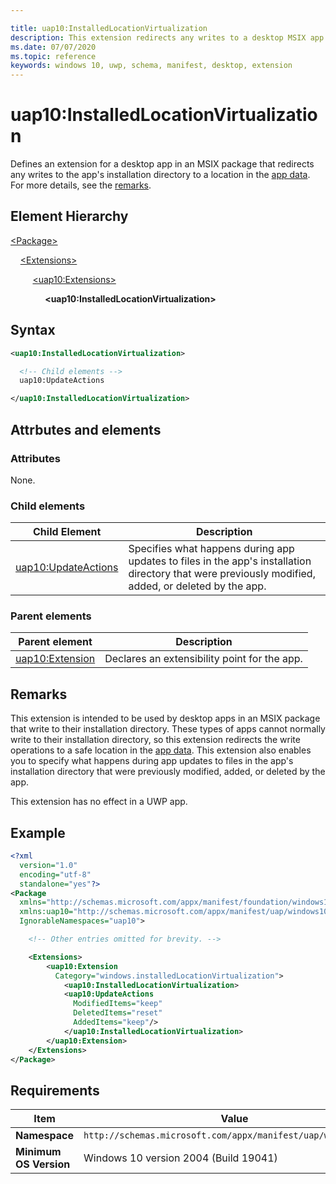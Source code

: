 ```yaml
---

title: uap10:InstalledLocationVirtualization
description: This extension redirects any writes to a desktop MSIX app's installation directory to a location in the app data.
ms.date: 07/07/2020
ms.topic: reference
keywords: windows 10, uwp, schema, manifest, desktop, extension 
---
```


# uap10:InstalledLocationVirtualization

Defines an extension for a desktop app in an MSIX package that redirects any writes to the app's installation directory to a location in the [app data](/windows/uwp/design/app-settings/store-and-retrieve-app-data). For more details, see the [remarks](#remarks).

## Element Hierarchy

[\<Package\>](element-package.md)

&nbsp;&nbsp;&nbsp;&nbsp;[\<Extensions\>](element-extensions.md)

&nbsp;&nbsp;&nbsp;&nbsp; &nbsp;&nbsp;&nbsp;&nbsp;[\<uap10:Extensions\>](element-uap10-extension.md)

&nbsp;&nbsp;&nbsp;&nbsp; &nbsp;&nbsp;&nbsp;&nbsp; &nbsp;&nbsp;&nbsp;&nbsp;**\<uap10:InstalledLocationVirtualization\>**

## Syntax

```xml
<uap10:InstalledLocationVirtualization>

  <!-- Child elements -->
  uap10:UpdateActions

</uap10:InstalledLocationVirtualization>
```

## Attrbutes and elements

### Attributes

None.

### Child elements

| Child Element | Description |
|-|-|
| [uap10:UpdateActions](element-uap10-updateactions.md) | Specifies what happens during app updates to files in the app's installation directory that were previously modified, added, or deleted by the app. |

### Parent elements

| Parent element | Description |
|-|-|
| [uap10:Extension](element-uap10-extension.md) | Declares an extensibility point for the app. |

## Remarks

This extension is intended to be used by desktop apps in an MSIX package that write to their installation directory. These types of apps cannot normally write to their installation directory, so this extension redirects the write operations to a safe location in the [app data](/windows/uwp/design/app-settings/store-and-retrieve-app-data). This extension also enables you to specify what happens during app updates to files in the app's installation directory that were previously modified, added, or deleted by the app.

This extension has no effect in a UWP app.

## Example

```xml
<?xml
  version="1.0"
  encoding="utf-8"
  standalone="yes"?>
<Package
  xmlns="http://schemas.microsoft.com/appx/manifest/foundation/windows10"
  xmlns:uap10="http://schemas.microsoft.com/appx/manifest/uap/windows10/10"
  IgnorableNamespaces="uap10">

    <!-- Other entries omitted for brevity. -->

    <Extensions>
        <uap10:Extension
          Category="windows.installedLocationVirtualization">
            <uap10:InstalledLocationVirtualization>
            <uap10:UpdateActions
              ModifiedItems="keep"
              DeletedItems="reset"
              AddedItems="keep"/>
            </uap10:InstalledLocationVirtualization>
        </uap10:Extension>
    </Extensions>
</Package>
```

## Requirements

| Item | Value |
|--|--|
| **Namespace** | `http://schemas.microsoft.com/appx/manifest/uap/windows10/10` |
| **Minimum OS Version** | Windows 10 version 2004 (Build 19041) |
